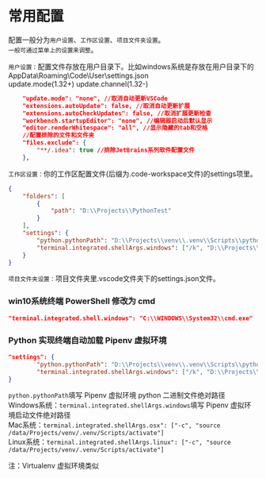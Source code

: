 # 常用配置

配置一般分为`用户设置`、`工作区设置`、`项目文件夹设置`。  
`一般可通过菜单上的设置来调整`。 

`用户设置：`配置文件存放在用户目录下。比如windows系统是存放在用户目录下的AppData\Roaming\Code\User\settings.json  
update.mode(1.32+) update.channel(1.32-)  
```json
    "update.mode": "none", //取消自动更新VSCode
    "extensions.autoUpdate": false, //取消自动更新扩展
    "extensions.autoCheckUpdates": false, //取消扩展更新检查
    "workbench.startupEditor": "none", //编辑器启动后默认显示
    "editor.renderWhitespace": "all", //显示隐藏的tab和空格
    //配置排除的文件和文件夹
    "files.exclude": {
        "**/.idea": true //排除JetBrains系列软件配置文件
    },
```

`工作区设置：`你的工作区配置文件(后缀为.code-workspace文件)的settings项里。
```json
{
	"folders": [
		{
			"path": "D:\\Projects\\PythonTest"
		}
	],
	"settings": {
		"python.pythonPath": "D:\\Projects\\venv\\.venv\\Scripts\\python.exe",
		"terminal.integrated.shellArgs.windows": ["/k", "D:\\Projects\\venv\\.venv\\Scripts\\activate.bat"]
	}
}
```

`项目文件夹设置：`项目文件夹里.vscode文件夹下的settings.json文件。

### win10系统终端 PowerShell 修改为 cmd

```json
"terminal.integrated.shell.windows": "C:\\WINDOWS\\System32\\cmd.exe"
```

### Python 实现终端自动加载 Pipenv 虚拟环境

```json
"settings": {
		"python.pythonPath": "D:\\Projects\\venv\\.venv\\Scripts\\python.exe",
		"terminal.integrated.shellArgs.windows": ["/k", "D:\\Projects\\venv\\.venv\\Scripts\\activate.bat"]
}
```
`python.pythonPath`填写 Pipenv 虚拟环境 python 二进制文件绝对路径  
Windows系统：`terminal.integrated.shellArgs.windows`填写 Pipenv 虚拟环境启动文件绝对路径  
Mac系统：`terminal.integrated.shellArgs.osx": ["-c", "source /data/Projects/venv/.venv/Scripts/activate"]`  
Linux系统：`terminal.integrated.shellArgs.linux": ["-c", "source /data/Projects/venv/.venv/Scripts/activate"]`  
  
注：Virtualenv 虚拟环境类似
